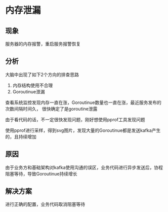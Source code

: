 # 内存泄漏

## 现象

服务器的内存报警，重启服务报警恢复

## 分析

大脑中出现了如下2个方向的排查思路

1. 内存结构使用不合理
2. Goroutinue泄漏

查看系统监控发现内存一直在涨，Goroutinue数量也一直在涨，最近服务发布的次数间隔时间久， 很快确定了是goroutine泄露

由于看代码的话，不一定很快发现问题，刚好想使用pprof工具发现问题

使用pprof进行采样，得到svg图片，发现大量的Goroutinue都是发送kafka产生的，且持续增加

## 原因

由于业务方和基础架构对kafka使用沟通的误区，业务代码进行异步发送后，协程阻塞等待，导致Goroutinue持续增长

## 解决方案

进行正确的配置，业务代码取消阻塞等待
